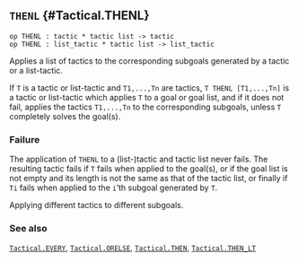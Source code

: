 ## `THENL` {#Tactical.THENL}


```
op THENL : tactic * tactic list -> tactic
op THENL : list_tactic * tactic list -> list_tactic
```



Applies a list of tactics to the corresponding subgoals generated by a
tactic or a list-tactic.


If `T` is a tactic or list-tactic and `T1,...,Tn` are tactics,
`T THENL [T1,...,Tn]` is a tactic or list-tactic which applies
`T` to a goal or goal list, and if it does not fail,
applies the tactics `T1,...,Tn` to the corresponding subgoals,
unless `T` completely solves the goal(s).

### Failure

The application of `THENL` to a (list-)tactic and tactic list never fails.
The resulting tactic fails if `T` fails when applied to the goal(s), or if
the goal list is not empty and its length is not the same as that of the
tactic list, or finally if `Ti` fails when applied to the `i`’th subgoal
generated by `T`.


Applying different tactics to different subgoals.

### See also

[`Tactical.EVERY`](#Tactical.EVERY), [`Tactical.ORELSE`](#Tactical.ORELSE), [`Tactical.THEN`](#Tactical.THEN), [`Tactical.THEN_LT`](#Tactical.THEN_LT)

